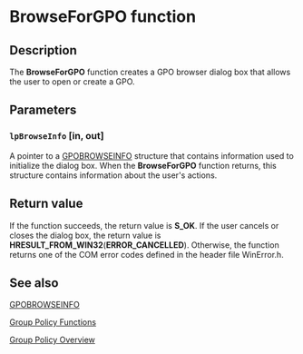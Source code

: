 # BrowseForGPO function

## Description

The
**BrowseForGPO** function creates a GPO browser dialog box that allows the user to open or create a GPO.

## Parameters

### `lpBrowseInfo` [in, out]

A pointer to a
[GPOBROWSEINFO](https://learn.microsoft.com/windows/win32/api/gpedit/ns-gpedit-gpobrowseinfo) structure that contains information used to initialize the dialog box. When
the **BrowseForGPO** function returns, this structure contains information about the user's actions.

## Return value

If the function succeeds, the return value is **S_OK**. If the user cancels or closes the dialog box, the return value is **HRESULT_FROM_WIN32**(**ERROR_CANCELLED**). Otherwise, the function returns one of the COM error codes defined in the header file WinError.h.

## See also

[GPOBROWSEINFO](https://learn.microsoft.com/windows/win32/api/gpedit/ns-gpedit-gpobrowseinfo)

[Group Policy
Functions](https://learn.microsoft.com/previous-versions/windows/desktop/Policy/group-policy-functions)

[Group Policy
Overview](https://learn.microsoft.com/previous-versions/windows/desktop/Policy/about-group-policy)